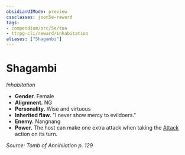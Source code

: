```yaml
---
obsidianUIMode: preview
cssclasses: json5e-reward
tags:
- compendium/src/5e/toa
- ttrpg-cli/reward/inhabitation
aliases: ["Shagambi"]
---
```

# Shagambi
*Inhabitation*  

- **Gender.** Female  
- **Alignment.** NG  
- **Personality.** Wise and virtuous  
- **Inherited flaw.** "I never show mercy to evildoers."  
- **Enemy.** Nangnang  
- **Power.** The host can make one extra attack when taking the [Attack](/3-Mechanics/CLI/rules/actions.md#Attack) action on its turn.  

*Source: Tomb of Annihilation p. 129*